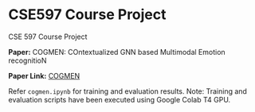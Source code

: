 # CSE597 Course Project
CSE 597 Course Project

**Paper:** COGMEN: COntextualized GNN based Multimodal Emotion recognitioN

**Paper Link:** [COGMEN](https://paperswithcode.com/paper/cogmen-contextualized-gnn-based-multimodal)

Refer `cogmen.ipynb` for training and evaluation results.
Note: Training and evaluation scripts have been executed using Google Colab T4 GPU. 
